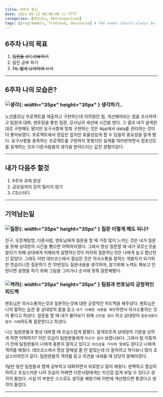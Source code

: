```yaml
---
title: 6주차 회고
date: 2021-09-12 00:00:00 +/-TTTT
categories: [데브코스, Retrospective]
tags: [programmers, frontend, devcourse] # TAG names should always be lowercase
---
```


## 6주차 나의 목표

1. ~~팀원들 코드리뷰하기~~
2. 밀린 공부 하기
3. ~~TIL 짧게 요약하여 쓰기~~

---

## 6주차 나의 모습은?

### ![생각](https://noticon-static.tammolo.com/dgggcrkxq/image/upload/v1567593192/noticon/za5oft8gpi5yabrlvgfp.gif){: width="35px" height="35px" } 생각하기..

노션클로닝 프로젝트를 제출하고 구현하는데 어려웠던 점, 개선해야되는 점을 조사하려고 팀원과 대화, 멘토링을 통한 질문, 강사님의 세션에 시간을 썼다. 그 결과 내가 설계한 대로 구현해도 됐지만 요구사항에 맞춰 구현하는 것은 App에서 data를 관리하는 것이 더 좋아보였다. 프로젝트에서 정답은 없지만 효율성있게 할 수 있음의 중요성을 알게 됐다. 요구사항을 충족하는 프로젝트를 구현하지 못했지만 설계를 여러번하면서 컴포넌트를 설계하는 것과 다른사람들의 생각을 받아드리는 값진 경험이었다.

---

## 내가 다음주 할것

1. 6주차 과제 완성
2. 금요일까지 강의 밀리지 않기
3. CS스터디

---

## 기억남는일

### ![질문](https://noticon-static.tammolo.com/dgggcrkxq/image/upload/v1617087426/noticon/natyv4w6eklhwzyompiy.gif){: width="35px" height="35px" } 질문 이렇게 해도 되나?

친구, 오픈채팅방, 다른사람, 멘토님에게 질문을 할 때 가장 많이 느끼는 것은 내가 질문을 못해 상대방의 시간을 뺐으면 어떡하지였다. 그래서 항상 질문할 때 내가 모르는것을 알리기 위해 상대에게 이해되게 설명하는것이 어려워 질문하는것은 나에게 높고 험난한 산 같았다. 그래도 이번 데브코스에서 결심한 것은 의사소통을 잘하는 개발자가 되기위한 연습이니깐 질문하기 전 10번정도 질문내용을 생각하며, 알기위해 노력도 해보고 안된다면 설명을 하기 위해 그림을 그리거나 순서에 맞춰 질문해봤다.

### ![격려](https://noticon-static.tammolo.com/dgggcrkxq/image/upload/v1586272594/noticon/kwi1nwxxapye55soanrz.gif){: width="35px" height="35px" } 팀원과 먼토님의 긍정적인 피드백

멘토님은 의사소통하는것과 질문하는것에 대한 긍정적인 피드백을 해주셨다. 멘토님은 나의 말하는 습관 중 상대방의 말을 듣고 `내가 이해한 내용을 확인`하면서 의사소통하는 것이 좋다고 하셨다. 질문을 할 때 내가 물어보기 위해 `고민을 많이` 하고 상대방이 `질문내용이 뭔지 이해`하도록 질문한다고 하셨다.

나는 팀원분들과 항상 대화할 때 조심스럽게 말했다. 알게모르게 상대방의 기분을 상하게 하면 어떡하지? 이런 모습이 팀원분들에게 `자신이 없어` 보였나보다. 그래서 팀 이동하기 전에 팀원분들이 나에게 충분히 잘하고 있다고 `자신감을 가지며 말해`도 된다고 나에게 격려를 해줬다. 데브코스에서 항상 잘해낼 줄 만 알았는데 더 잘하려고 하다보니 많이 조심스러워진거 같다. 팀원분들의 격려를 듣고 의견을 내세울 때 당당히 말해야겠다.

1달반 동안 팀원들과 함께 공부하고 대화하면서 위로받고 많이 배웠다. 완벽하고 열심히 하려고 조심스러운 나의 모습이 어쩌면 다른사람에게는 자신감 없게 보일 수 있다고 생각이 들었다. 사실 이 부분은 스스로도 생각을 해왔기에 이번에 개선했으면 좋겠다고 생각이 들었다.

---
